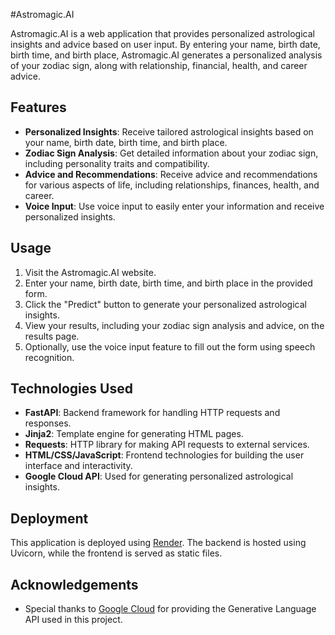 #Astromagic.AI

Astromagic.AI is a web application that provides personalized astrological insights and advice based on user input. By entering your name, birth date, birth time, and birth place, Astromagic.AI generates a personalized analysis of your zodiac sign, along with relationship, financial, health, and career advice.

## Features

- **Personalized Insights**: Receive tailored astrological insights based on your name, birth date, birth time, and birth place.
- **Zodiac Sign Analysis**: Get detailed information about your zodiac sign, including personality traits and compatibility.
- **Advice and Recommendations**: Receive advice and recommendations for various aspects of life, including relationships, finances, health, and career.
- **Voice Input**: Use voice input to easily enter your information and receive personalized insights.

## Usage

1. Visit the Astromagic.AI website.
2. Enter your name, birth date, birth time, and birth place in the provided form.
3. Click the "Predict" button to generate your personalized astrological insights.
4. View your results, including your zodiac sign analysis and advice, on the results page.
5. Optionally, use the voice input feature to fill out the form using speech recognition.

## Technologies Used

- **FastAPI**: Backend framework for handling HTTP requests and responses.
- **Jinja2**: Template engine for generating HTML pages.
- **Requests**: HTTP library for making API requests to external services.
- **HTML/CSS/JavaScript**: Frontend technologies for building the user interface and interactivity.
- **Google Cloud API**: Used for generating personalized astrological insights.

## Deployment

This application is deployed using [Render](https://astromagic.onrender.com). The backend is hosted using Uvicorn, while the frontend is served as static files.


## Acknowledgements

- Special thanks to [Google Cloud](https://cloud.google.com/) for providing the Generative Language API used in this project.
